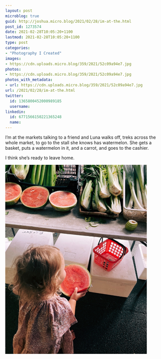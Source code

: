 ```yaml
---
layout: post
microblog: true
guid: http://joshua.micro.blog/2021/02/28/im-at-the.html
post_id: 1273574
date: 2021-02-28T10:05:20+1100
lastmod: 2021-02-28T10:05:20+1100
type: post
categories:
- "Photography I Created"
images:
- https://cdn.uploads.micro.blog/359/2021/52c09a94e7.jpg
photos:
- https://cdn.uploads.micro.blog/359/2021/52c09a94e7.jpg
photos_with_metadata:
- url: https://cdn.uploads.micro.blog/359/2021/52c09a94e7.jpg
url: /2021/02/28/im-at-the.html
twitter:
  id: 1365800452000989185
  username: 
linkedin:
  id: 6771566150221365248
  name: 
---
```

I’m at the markets talking to a friend and Luna walks off, treks across the whole market, to go to the stall she knows has watermelon. She gets a basket, puts a watermelon in it, and a carrot, and goes to the cashier.

I think she’s ready to leave home.

<img src="uploads/2021/52c09a94e7.jpg" width="450" height="600" alt="" />
